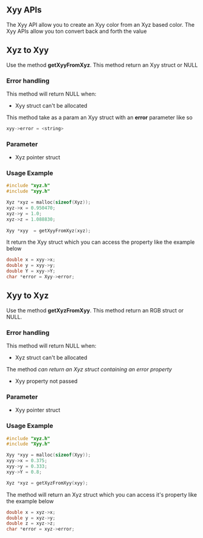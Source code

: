 ## Xyy APIs

The Xyy API allow you to create an Xyy color from an Xyz based color. The Xyy APIs allow you ton convert back and forth the value

## Xyz to Xyy

Use the method **getXyyFromXyz**. This method return an Xyy struct or NULL

### Error handling

This method will return NULL when:

- Xyy struct can't be allocated

This method take as a param an Xyy struct with an **error** parameter like so

```c
xyy->error = <string>
```

### Parameter

- Xyz pointer struct

### Usage Example

```c
#include "xyz.h"
#include "xyy.h"

Xyz *xyz = malloc(sizeof(Xyz));
xyz->x = 0.950470;
xyz->y = 1.0;
xyz->z = 1.088830;
    
Xyy *xyy  = getXyyFromXyz(xyz);
```

It return the Xyy struct which you can access the property like the example below

```c
double x = xyy->x;
double y = xyy->y;
double Y = xyy->Y;
char *error = Xyy->error;
```

## Xyy to Xyz

Use the method **getXyzFromXyy**. This method return an RGB struct or NULL.

### Error handling

This method will return NULL when:

- Xyz struct can't be allocated

The method *can return an Xyz struct containing an error property*

- Xyy property not passed

### Parameter

- Xyy pointer struct

### Usage Example

```c
#include "xyz.h"
#include "Xyy.h"

Xyy *xyy = malloc(sizeof(Xyy));
xyy->x = 0.375;
xyy->y = 0.333;
xyy->Y = 0.8;

Xyz *xyz = getXyzFromXyy(xyy);
```

The method will return an Xyz struct which you can access it's property like the example below

```c
double x = xyz->x;
double y = xyz->y;
double z = xyz->z;
char *error = xyz->error;
```